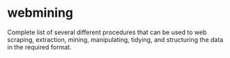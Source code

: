 # webmining 
Complete list of several different procedures that can be used to web scraping, extraction, mining, manipulating, tidying, and structuring the data in the required format.
